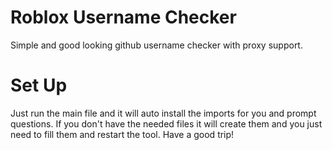# Roblox Username Checker
 Simple and good looking github username checker with proxy support.
# Set Up
 Just run the main file and it will auto install the imports for you and prompt questions. If you don't have the needed files it will create them and you just need to fill them and restart the tool. Have a good trip!